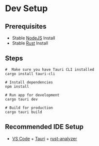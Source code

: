 # Dev Setup
## Prerequisites
- Stable [NodeJS](https://nodejs.org/) Install
- Stable [Rust](https://www.rust-lang.org/) Install

## Steps
```
#  Make sure you have Tauri CLI installed
cargo install tauri-cli

# Install dependencies
npm install

# Run app for development
cargo tauri dev

# Build for production
cargo tauri build
```

## Recommended IDE Setup

- [VS Code](https://code.visualstudio.com/) + [Tauri](https://marketplace.visualstudio.com/items?itemName=tauri-apps.tauri-vscode) + [rust-analyzer](https://marketplace.visualstudio.com/items?itemName=rust-lang.rust-analyzer)

